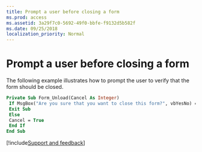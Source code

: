 ```yaml
---
title: Prompt a user before closing a form
ms.prod: access
ms.assetid: 3a29f7c0-5692-49f0-bbfe-f9132d5b582f
ms.date: 09/25/2018
localization_priority: Normal
---
```



# Prompt a user before closing a form

The following example illustrates how to prompt the user to verify that the form should be closed.


```vb
Private Sub Form_Unload(Cancel As Integer) 
 If MsgBox("Are you sure that you want to close this form?", vbYesNo) = vbYes Then 
 Exit Sub 
 Else 
 Cancel = True 
 End If 
End Sub
```

[!include[Support and feedback](~/includes/feedback-boilerplate.md)]